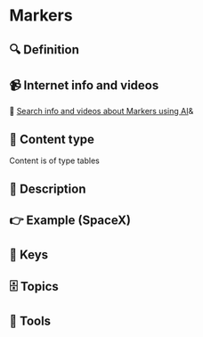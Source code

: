 
# Markers


## 🔍 Definition



## 📹 Internet info and videos
🤖 [Search info and videos about Markers using AI](https://www.perplexity.ai/search?q=videos+about+Markers:+
)&

## 📰 Content type 
Content is of type tables

## 📖 Description


## 👉 Example (SpaceX)



## 🔑 Keys



## 🗄️ Topics


## 🧰 Tools

